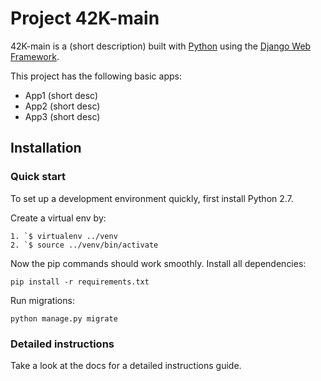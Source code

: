 # Project 42K-main

42K-main is a (short description) built with [Python][0] using the [Django Web Framework][1].

This project has the following basic apps:

* App1 (short desc)
* App2 (short desc)
* App3 (short desc)

## Installation

### Quick start

To set up a development environment quickly, first install Python 2.7.

Create a virtual env by:

    1. `$ virtualenv ../venv
    2. `$ source ../venv/bin/activate

Now the pip commands should work smoothly. Install all dependencies:

    pip install -r requirements.txt

Run migrations:

    python manage.py migrate

### Detailed instructions

Take a look at the docs for a detailed instructions guide.

[0]: https://www.python.org/
[1]: https://www.djangoproject.com/
